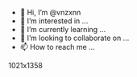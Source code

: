 - 👋 Hi, I’m @vnzxnn
- 👀 I’m interested in ...
- 🌱 I’m currently learning ...
- 💞️ I’m looking to collaborate on ...
- 📫 How to reach me ...

<!---
vnzxnn/vnzxnn is a ✨ special ✨ repository because its `README.md` (this file) appears on your GitHub profile.
You can click the Preview link to take a look at your changes.
--->1021x1358

